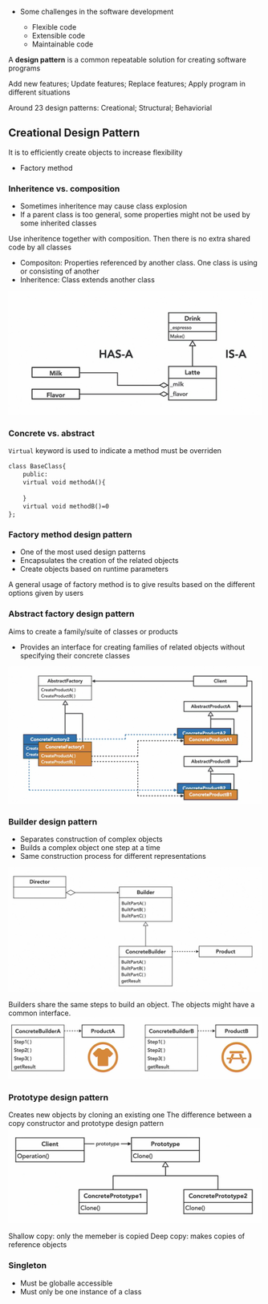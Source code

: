- Some challenges in the software development

    - Flexible code
    - Extensible code
    - Maintainable code

A **design pattern** is a common repeatable solution for creating software programs

Add new features; Update features; Replace features; Apply program in different situations

Around 23 design patterns: Creational; Structural; Behaviorial

## Creational Design Pattern
It is to efficiently create objects to increase flexibility
- Factory method

### Inheritence vs. composition
- Sometimes inheritence may cause class explosion
- If a parent class is too general, some properties might not be used by some inherited classes

Use inheritence together with composition. Then there is no extra shared code by all classes 

- Compositon: Properties referenced by another class. One class is using or consisting of another
- Inheritence: Class extends another class

![](images/Screenshot%202022-05-19%20234240.png)

### Concrete vs. abstract
`Virtual` keyword is used to indicate a method must be overriden
```
class BaseClass{
    public:
    virtual void methodA(){

    }
    virtual void methodB()=0
};
```

### Factory method design pattern
- One of the most used design patterns
- Encapsulates the creation of the related objects
- Create objects based on runtime parameters

A general usage of factory method is to give results based on the different options given by users

### Abstract factory design pattern
Aims to create a family/suite of classes or products

- Provides an interface for creating families of related objects without specifying their concrete classes

![](images/Screenshot%202022-05-21%20222711.png)

### Builder design pattern
- Separates construction of complex objects
- Builds a complex object one step at a time
- Same construction process for different representations

![](images/Screenshot%202022-05-23%20220117.png)

Builders share the same steps to build an object. The objects might have a common interface. 
![](images/Screenshot%202022-05-23%20234155.png)


### Prototype design pattern
Creates new objects by cloning an existing one
The difference between a copy constructor and prototype design pattern
![](images/Screenshot%202022-05-24%20215325.png)

Shallow copy: only the memeber is copied
Deep copy: makes copies of reference objects

### Singleton
 - Must be globalle accessible
 - Must only be one instance of a class